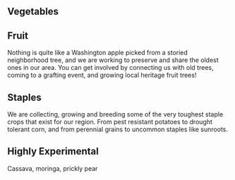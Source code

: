 ## Vegetables

## Fruit

Nothing is quite like a Washington apple picked from a storied neighborhood tree, and we are working to preserve and share the oldest ones in our area. You can get involved by connecting us with old trees, coming to a grafting event, and growing local heritage fruit trees!

## Staples

We are collecting, growing and breeding some of the very toughest staple crops that exist for our region. From pest resistant potatoes to drought tolerant corn, and from perennial grains to uncommon staples like sunroots.

## Highly Experimental

Cassava, moringa, prickly pear